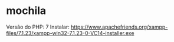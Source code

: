 # mochila

Versão do PHP: 7
Instalar: https://www.apachefriends.org/xampp-files/7.1.23/xampp-win32-7.1.23-0-VC14-installer.exe
